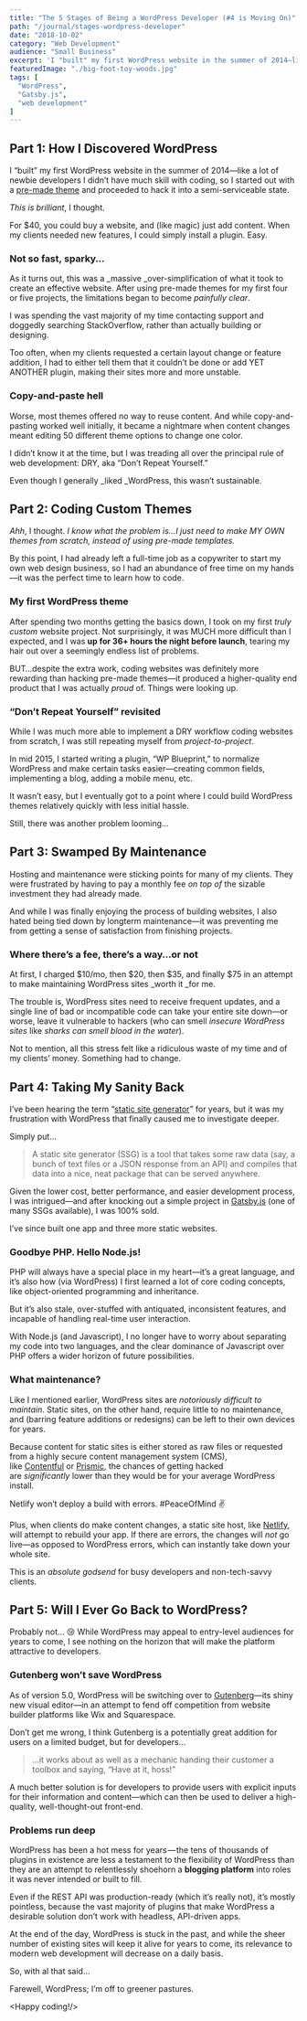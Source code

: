 ```yaml
---
title: "The 5 Stages of Being a WordPress Developer (#4 is Moving On)"
path: "/journal/stages-wordpress-developer"
date: "2018-10-02"
category: "Web Development"
audience: "Small Business"
excerpt: 'I "built" my first WordPress website in the summer of 2014—like a lot of newbie developers I didn’t have much skill with coding.'
featuredImage: "./big-foot-toy-woods.jpg"
tags: [
  "WordPress",
  "Gatsby.js",
  "web development"
]
---
```


## Part 1: How I Discovered WordPress

I “built” my first WordPress website in the summer of 2014—like a lot of newbie developers I didn’t have much skill with coding, so I started out with a [pre-made theme](https://themeforest.net/item/lemonchili-a-restaurant-wordpress-theme/4565068) and proceeded to hack it into a semi-serviceable state.

_This is brilliant_, I thought.

For $40, you could buy a website, and (like magic) just add content. When my clients needed new features, I could simply install a plugin. Easy.

### Not so fast, sparky…

As it turns out, this was a _massive _over-simplification of what it took to create an effective website. After using pre-made themes for my first four or five projects, the limitations began to become _painfully clear_.

I was spending the vast majority of my time contacting support and doggedly searching StackOverflow, rather than actually building or designing.

Too often, when my clients requested a certain layout change or feature addition, I had to either tell them that it couldn’t be done or add YET ANOTHER plugin, making their sites more and more unstable.

### Copy-and-paste hell

Worse, most themes offered no way to reuse content. And while copy-and-pasting worked well initially, it became a nightmare when content changes meant editing 50 different theme options to change one color.

I didn’t know it at the time, but I was treading all over the principal rule of web development: DRY, aka “Don’t Repeat Yourself.”

Even though I generally _liked _WordPress, this wasn’t sustainable.

## Part 2: Coding Custom Themes

_Ahh_, I thought. _I know what the problem is…I just need to make MY OWN themes from scratch, instead of using pre-made templates._

By this point, I had already left a full-time job as a copywriter to start my own web design business, so I had an abundance of free time on my hands—it was the perfect time to learn how to code.

### My first WordPress theme

After spending two months getting the basics down, I took on my first _truly custom_ website project. Not surprisingly, it was MUCH more difficult than I expected, and I was **up for 36+ hours the night before launch**, tearing my hair out over a seemingly endless list of problems.

BUT…despite the extra work, coding websites was definitely more rewarding than hacking pre-made themes—it produced a higher-quality end product that I was actually _proud_ of. Things were looking up.

### “Don’t Repeat Yourself” revisited

While I was much more able to implement a DRY workflow coding websites from scratch, I was still repeating myself from _project-to-project_.

In mid 2015, I started writing a plugin, “WP Blueprint,” to normalize WordPress and make certain tasks easier—creating common fields, implementing a blog, adding a mobile menu, etc.

It wasn’t easy, but I eventually got to a point where I could build WordPress themes relatively quickly with less initial hassle.

Still, there was another problem looming…

## Part 3: Swamped By Maintenance

Hosting and maintenance were sticking points for many of my clients. They were frustrated by having to pay a monthly fee _on top of_ the sizable investment they had already made.

And while I was finally enjoying the process of building websites, I also hated being tied down by longterm maintenance—it was preventing me from getting a sense of satisfaction from finishing projects.

### Where there’s a fee, there’s a way…or not

At first, I charged $10/mo, then $20, then $35, and finally $75 in an attempt to make maintaining WordPress sites _worth it _for me.

The trouble is, WordPress sites need to receive frequent updates, and a single line of bad or incompatible code can take your entire site down—or worse, leave it vulnerable to hackers (who can smell _insecure WordPress sites_ like _sharks can smell blood in the water_).

Not to mention, all this stress felt like a ridiculous waste of my time and of my clients’ money. Something had to change.

## Part 4: Taking My Sanity Back

I’ve been hearing the term “[static site generator](https://gist.github.com/denji/7205625)” for years, but it was my frustration with WordPress that finally caused me to investigate deeper.

Simply put…

> A static site generator (SSG) is a tool that takes some raw data (say, a bunch of text files or a JSON response from an API) and compiles that data into a nice, neat package that can be served anywhere.

Given the lower cost, better performance, and easier development process, I was intrigued—and after knocking out a simple project in [Gatsby.js](https://www.gatsbyjs.org/) (one of many SSGs available), I was 100% sold.

I’ve since built one app and three more static websites.

### Goodbye PHP. Hello Node.js!

PHP will always have a special place in my heart—it’s a great language, and it’s also how (via WordPress) I first learned a lot of core coding concepts, like object-oriented programming and inheritance.

But it’s also stale, over-stuffed with antiquated, inconsistent features, and incapable of handling real-time user interaction.

With Node.js (and Javascript), I no longer have to worry about separating my code into two languages, and the clear dominance of Javascript over PHP offers a wider horizon of future possibilities.

### What maintenance?

Like I mentioned earlier, WordPress sites are _notoriously difficult to maintain_. Static sites, on the other hand, require little to no maintenance, and (barring feature additions or redesigns) can be left to their own devices for years.

Because content for static sites is either stored as raw files or requested from a highly secure content management system (CMS), like [Contentful](https://www.contentful.com/) or [Prismic](https://prismic.io/), the chances of getting hacked are _significantly_ lower than they would be for your average WordPress install.

Netlify won’t deploy a build with errors. #PeaceOfMind ✌️

Plus, when clients do make content changes, a static site host, like [Netlify](https://www.netlify.com/), will attempt to rebuild your app. If there are errors, the changes will _not_ go live—as opposed to WordPress errors, which can instantly take down your whole site.

This is an _absolute godsend_ for busy developers and non-tech-savvy clients.

## Part 5: Will I Ever Go Back to WordPress?

Probably not… 😢 While WordPress may appeal to entry-level audiences for years to come, I see nothing on the horizon that will make the platform attractive to developers.

### Gutenberg won’t save WordPress

As of version 5.0, WordPress will be switching over to [Gutenberg](https://wordpress.org/plugins/gutenberg/)—its shiny new visual editor—in an attempt to fend off competition from website builder platforms like Wix and Squarespace.

Don’t get me wrong, I think Gutenberg is a potentially great addition for users on a limited budget, but for developers…

> …it works about as well as a mechanic handing their customer a toolbox and saying, “Have at it, hoss!”

A much better solution is for developers to provide users with explicit inputs for their information and content—which can then be used to deliver a high-quality, well-thought-out front-end.

### Problems run deep

WordPress has been a hot mess for years — the tens of thousands of plugins in existence are less a testament to the flexibility of WordPress than they are an attempt to relentlessly shoehorn a **blogging platform** into roles it was never intended or built to fill.

Even if the REST API was production-ready (which it’s really not), it’s mostly pointless, because the vast majority of plugins that make WordPress a desirable solution don’t work with headless, API-driven apps.

At the end of the day, WordPress is stuck in the past, and while the sheer number of existing sites will keep it alive for years to come, its relevance to modern web development will decrease on a daily basis.

So, with al that said…

Farewell, WordPress; I’m off to greener pastures. 

<Happy coding!/>